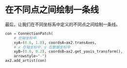 # 在不同点之间绘制一条线

最后，让我们在不同坐标系中定义的不同点之间绘制一条线。

```python
con = ConnectionPatch(
    # 在轴坐标中
    xyA=(0.6, 1.0), coordsA=ax2.transAxes,
    # x 在轴坐标中，y 在数据坐标中
    xyB=(0.0, 0.2), coordsB=ax2.get_yaxis_transform(),
    arrowstyle="-")
ax2.add_artist(con)
```
